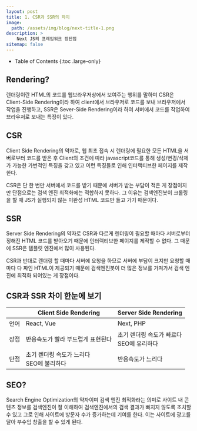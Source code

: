 ```yaml
---
layout: post
title: 1. CSR과 SSR의 차이
image: 
  path: /assets/img/blog/next-title-1.png
description: >
    Next JS의 프레임워크 장단점
sitemap: false
---
```


- Table of Contents
{:toc .large-only}

## Rendering?
렌더링이란 HTML의 코드를 웹브라우저상에서 보여주는 행위를 말하며 CSR은 Client-Side Rendering이라 하여 client에서 브라우저로 코드를 보내 브라우저에서 작업을 진행하고, SSR은 Sever-Side Rendering이라 하여 서버에서 코드를 작업하여 브라우저로 보내는 특징이 있다.



## CSR
Client Side Rendering의 약자로, 웹 최초 접속 시 렌더링에 필요한 모든 HTML을 서버로부터 코드를 받은 후 Client의 조건에 따라 javascript코드를 통해 생성/변경/삭제가 가능한 가변적인 특징을 갖고 있고 이런 특징들로 인해 인터랙티브한 페이지를 제작한다.

CSR은 단 한 번만 서버에서 코드를 받기 때문에 서버가 받는 부담이 적은 게 장점이지만 단점으로는 검색 엔진 최적화에는 적합하지 못하다. 그 이유는 검색엔진봇이 크롤링을 할 때 JS가 실행되지 않는 미완성 HTML 코드만 들고 가기 때문이다.



## SSR
Server Side Rendering의 약자로 CSR과 다르게 렌더링이 필요할 때마다 서버로부터 정해진 HTML 코드를 받아오기 때문에 인터랙티브한 페이지를 제작할 수 없다. 그 때문에 SSR은 템플릿 엔진에서 많이 사용된다.

CSR과 반대로 렌더링 할 때마다 서버에 요청을 하므로 서버에 부담이 크지만 요청할 때마다 다 짜인 HTML이 제공되기 때문에 검색엔진봇이 더 많은 정보를 가져가서 검색 엔진에 최적화 되어있는 게 장점이다.


## CSR과 SSR 차이 한눈에 보기

|   |   Client Side Rendering   |   Server Side Rendering   |
|---|---|---|
| 언어 | React, Vue | Next, PHP |
| 장점 | 반응속도가 빨라 부드럽게 표현된다 | 초기 렌더링 속도가 빠르다<br>SEO에 유리하다 |
| 단점 | 초기 렌더링 속도가 느리다<br>SEO에 불리하다 | 반응속도가 느리다 |



## SEO?
Search Engine Optimization의 약자이며 검색 엔진 최적화라는 의미로 사이트 내 콘텐츠 정보를 검색엔진이 잘 이해하여 검색엔진에서의 검색 결과가 빠지지 않도록 조치할 수 있고 그로 인해 사이트에 방문자 수가 증가하는데 기여를 한다.
이는 사이트에 광고를 달아 부수입 창출을 할 수 있게 된다.